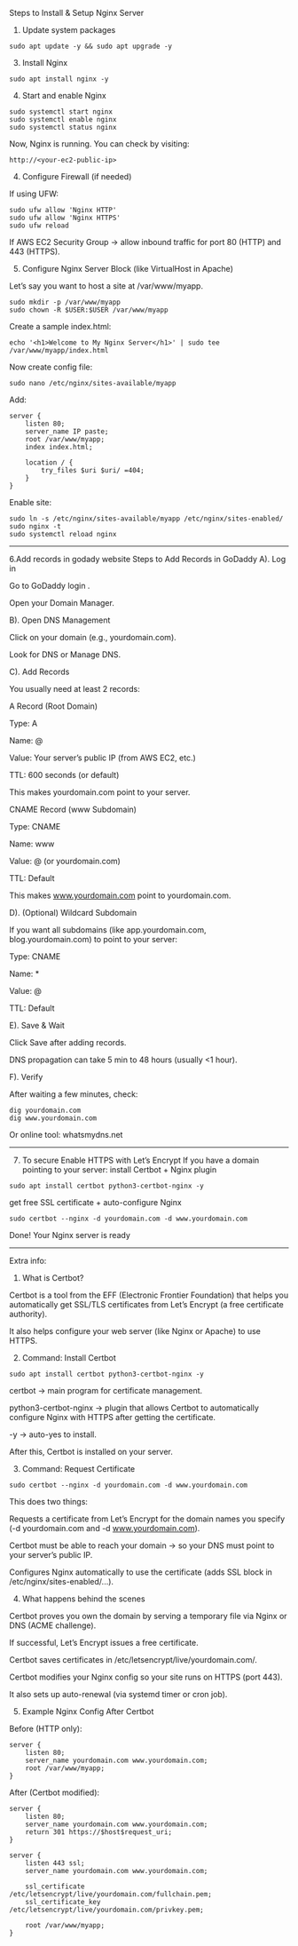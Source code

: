 Steps to Install & Setup Nginx Server
1. Update system packages
```
sudo apt update -y && sudo apt upgrade -y
```
3. Install Nginx
```
sudo apt install nginx -y
```

4. Start and enable Nginx
```
sudo systemctl start nginx
sudo systemctl enable nginx
sudo systemctl status nginx
```

Now, Nginx is running. You can check by visiting:
```
http://<your-ec2-public-ip>
```
4. Configure Firewall (if needed)

If using UFW:
```
sudo ufw allow 'Nginx HTTP'
sudo ufw allow 'Nginx HTTPS'
sudo ufw reload
```

If AWS EC2 Security Group → allow inbound traffic for port 80 (HTTP) and 443 (HTTPS).

5. Configure Nginx Server Block (like VirtualHost in Apache)

Let’s say you want to host a site at /var/www/myapp.
```
sudo mkdir -p /var/www/myapp
sudo chown -R $USER:$USER /var/www/myapp
```

Create a sample index.html:
```
echo '<h1>Welcome to My Nginx Server</h1>' | sudo tee /var/www/myapp/index.html
```

Now create config file:
```
sudo nano /etc/nginx/sites-available/myapp
```

Add:
```
server {
    listen 80;
    server_name IP paste;
    root /var/www/myapp;
    index index.html;

    location / {
        try_files $uri $uri/ =404;
    }
}
```

Enable site:
```
sudo ln -s /etc/nginx/sites-available/myapp /etc/nginx/sites-enabled/
sudo nginx -t
sudo systemctl reload nginx
```

---
6.Add records in godady website
Steps to Add Records in GoDaddy
A). Log in

Go to GoDaddy login
.

Open your Domain Manager.

B). Open DNS Management

Click on your domain (e.g., yourdomain.com).

Look for DNS or Manage DNS.

C). Add Records

You usually need at least 2 records:

A Record (Root Domain)

Type: A

Name: @

Value: Your server’s public IP (from AWS EC2, etc.)

TTL: 600 seconds (or default)

This makes yourdomain.com point to your server.

CNAME Record (www Subdomain)

Type: CNAME

Name: www

Value: @ (or yourdomain.com)

TTL: Default

This makes www.yourdomain.com point to yourdomain.com.

D). (Optional) Wildcard Subdomain

If you want all subdomains (like app.yourdomain.com, blog.yourdomain.com) to point to your server:

Type: CNAME

Name: *

Value: @

TTL: Default

E). Save & Wait

Click Save after adding records.

DNS propagation can take 5 min to 48 hours (usually <1 hour).

F). Verify

After waiting a few minutes, check:
```
dig yourdomain.com
dig www.yourdomain.com
```

Or online tool: whatsmydns.net

---
7. To secure
Enable HTTPS with Let’s Encrypt
If you have a domain pointing to your server:
install Certbot + Nginx plugin

```
sudo apt install certbot python3-certbot-nginx -y
```
get free SSL certificate + auto-configure Nginx
```
sudo certbot --nginx -d yourdomain.com -d www.yourdomain.com
```


Done! Your Nginx server is ready

---
Extra info:
1. What is Certbot?

Certbot is a tool from the EFF (Electronic Frontier Foundation) that helps you automatically get SSL/TLS certificates from Let’s Encrypt (a free certificate authority).

It also helps configure your web server (like Nginx or Apache) to use HTTPS.

2. Command: Install Certbot
```
sudo apt install certbot python3-certbot-nginx -y
```

certbot → main program for certificate management.

python3-certbot-nginx → plugin that allows Certbot to automatically configure Nginx with HTTPS after getting the certificate.

-y → auto-yes to install.

After this, Certbot is installed on your server.

3. Command: Request Certificate
```
sudo certbot --nginx -d yourdomain.com -d www.yourdomain.com
```

This does two things:

Requests a certificate from Let’s Encrypt for the domain names you specify (-d yourdomain.com and -d www.yourdomain.com).

Certbot must be able to reach your domain → so your DNS must point to your server’s public IP.

Configures Nginx automatically to use the certificate (adds SSL block in /etc/nginx/sites-enabled/...).

4. What happens behind the scenes

Certbot proves you own the domain by serving a temporary file via Nginx or DNS (ACME challenge).

If successful, Let’s Encrypt issues a free certificate.

Certbot saves certificates in /etc/letsencrypt/live/yourdomain.com/.

Certbot modifies your Nginx config so your site runs on HTTPS (port 443).

It also sets up auto-renewal (via systemd timer or cron job).

5. Example Nginx Config After Certbot

Before (HTTP only):
```
server {
    listen 80;
    server_name yourdomain.com www.yourdomain.com;
    root /var/www/myapp;
}
```

After (Certbot modified):
```
server {
    listen 80;
    server_name yourdomain.com www.yourdomain.com;
    return 301 https://$host$request_uri;
}

server {
    listen 443 ssl;
    server_name yourdomain.com www.yourdomain.com;

    ssl_certificate /etc/letsencrypt/live/yourdomain.com/fullchain.pem;
    ssl_certificate_key /etc/letsencrypt/live/yourdomain.com/privkey.pem;

    root /var/www/myapp;
}

```
